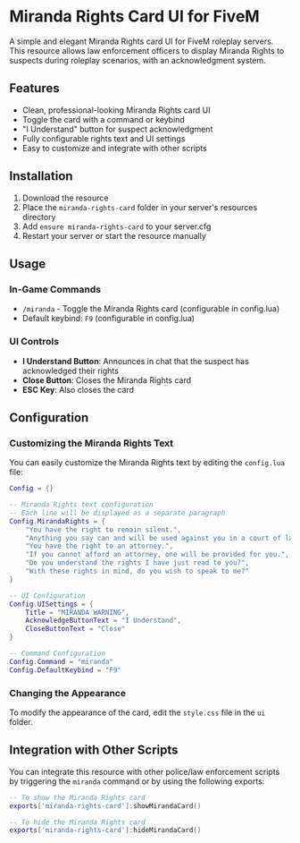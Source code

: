 # Miranda Rights Card UI for FiveM

A simple and elegant Miranda Rights card UI for FiveM roleplay servers. This resource allows law enforcement officers to display Miranda Rights to suspects during roleplay scenarios, with an acknowledgment system.

## Features

- Clean, professional-looking Miranda Rights card UI
- Toggle the card with a command or keybind
- "I Understand" button for suspect acknowledgment
- Fully configurable rights text and UI settings
- Easy to customize and integrate with other scripts

## Installation

1. Download the resource
2. Place the `miranda-rights-card` folder in your server's resources directory
3. Add `ensure miranda-rights-card` to your server.cfg
4. Restart your server or start the resource manually

## Usage

### In-Game Commands

- `/miranda` - Toggle the Miranda Rights card (configurable in config.lua)
- Default keybind: `F9` (configurable in config.lua)

### UI Controls

- **I Understand Button**: Announces in chat that the suspect has acknowledged their rights
- **Close Button**: Closes the Miranda Rights card
- **ESC Key**: Also closes the card

## Configuration

### Customizing the Miranda Rights Text

You can easily customize the Miranda Rights text by editing the `config.lua` file:

```lua
Config = {}

-- Miranda Rights text configuration
-- Each line will be displayed as a separate paragraph
Config.MirandaRights = {
    "You have the right to remain silent.",
    "Anything you say can and will be used against you in a court of law.",
    "You have the right to an attorney.",
    "If you cannot afford an attorney, one will be provided for you.",
    "Do you understand the rights I have just read to you?",
    "With these rights in mind, do you wish to speak to me?"
}

-- UI Configuration
Config.UISettings = {
    Title = "MIRANDA WARNING",
    AcknowledgeButtonText = "I Understand",
    CloseButtonText = "Close"
}

-- Command Configuration
Config.Command = "miranda"
Config.DefaultKeybind = "F9"
```

### Changing the Appearance

To modify the appearance of the card, edit the `style.css` file in the `ui` folder.

## Integration with Other Scripts

You can integrate this resource with other police/law enforcement scripts by triggering the `miranda` command or by using the following exports:

```lua
-- To show the Miranda Rights card
exports['miranda-rights-card']:showMirandaCard()

-- To hide the Miranda Rights card
exports['miranda-rights-card']:hideMirandaCard()
```